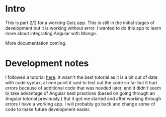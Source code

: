 # Intro
This is part 2/2 for a working Quiz app. This is still in the initial stages of development but it is working without error.
I wanted to do this app to learn more about integrating Angular with Mongo.

More documentation coming.

# Development notes
I followed a tutorial [here](https://medium.com/@nomanbinhussein/mean-app-tutorial-with-angular-4-part-2-4250522c845). It wasn't the best tutorial as it is a bit out of date with code syntax, at one point it said to test out the code so far but it had errors because of additional code that was needed later, and it didn't seem to take advantage of Angular best practices (based on going through an Angular tutorial previously.) But it got me started and after working through errors I have a working app. I will probably go back and change some of code to make future development easier. 


